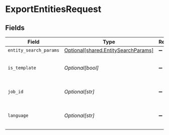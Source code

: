 # ExportEntitiesRequest


## Fields

| Field                                                                                | Type                                                                                 | Required                                                                             | Description                                                                          | Example                                                                              |
| ------------------------------------------------------------------------------------ | ------------------------------------------------------------------------------------ | ------------------------------------------------------------------------------------ | ------------------------------------------------------------------------------------ | ------------------------------------------------------------------------------------ |
| `entity_search_params`                                                               | [Optional[shared.EntitySearchParams]](undefined/models/shared/entitysearchparams.md) | :heavy_minus_sign:                                                                   | N/A                                                                                  |                                                                                      |
| `is_template`                                                                        | *Optional[bool]*                                                                     | :heavy_minus_sign:                                                                   | Pass 'true' to generate import template                                              |                                                                                      |
| `job_id`                                                                             | *Optional[str]*                                                                      | :heavy_minus_sign:                                                                   | Export Job Id to get the result                                                      | abc123                                                                               |
| `language`                                                                           | *Optional[str]*                                                                      | :heavy_minus_sign:                                                                   | Export headers translation language                                                  |                                                                                      |